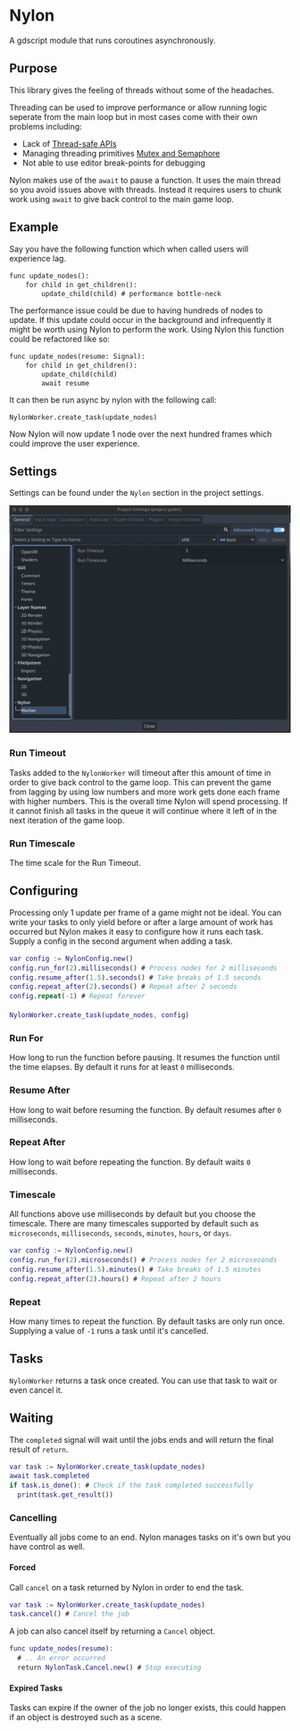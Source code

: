 # Nylon

A gdscript module that runs coroutines asynchronously.

## Purpose

This library gives the feeling of threads without some of the headaches.

Threading can be used to improve performance or allow running logic seperate from the main loop but in most cases come with their own problems including:
* Lack of [Thread-safe APIs](https://docs.godotengine.org/en/latest/tutorials/performance/thread_safe_apis.html)
* Managing threading primitives [Mutex and Semaphore](https://docs.godotengine.org/en/latest/tutorials/performance/using_multiple_threads.html)
* Not able to use editor break-points for debugging

Nylon makes use of the `await` to pause a function. It uses the main thread so you avoid issues above with threads. Instead it requires users to chunk work using `await` to give back control to the main game loop.

## Example

Say you have the following function which when called users will experience lag.

```gdscript
func update_nodes():
    for child in get_children():
        update_child(child) # performance bottle-neck
```

The performance issue could be due to having hundreds of nodes to update. If this update could occur in the background and infrequently it might be worth using Nylon to perform the work. Using Nylon this function could be refactored like so:

```gdscript
func update_nodes(resume: Signal):
    for child in get_children():
        update_child(child)
        await resume
```

It can then be run async by nylon with the following call:

```gdscript
NylonWorker.create_task(update_nodes)
```

Now Nylon will now update 1 node over the next hundred frames which could improve the user experience.

## Settings

Settings can be found under the `Nylon` section in the project settings.

![Settings](screenshots/settings.png)

### Run Timeout

Tasks added to the `NylonWorker` will timeout after this amount of time in order to give back control to the game loop. This can prevent the game from lagging by using low numbers and more work gets done each frame with higher numbers. This is the overall time Nylon will spend processing. If it cannot finish all tasks in the queue it will continue where it left of in the next iteration of the game loop.

### Run Timescale

The time scale for the Run Timeout.

## Configuring

Processing only 1 update per frame of a game might not be ideal. You can write your tasks to only yield before or after a large amount of work has occurred but Nylon makes it easy to configure how it runs each task. Supply a config in the second argument when adding a task.

```gd
var config := NylonConfig.new()
config.run_for(2).milliseconds() # Process nodes for 2 milliseconds
config.resume_after(1.5).seconds() # Take breaks of 1.5 seconds
config.repeat_after(2).seconds() # Repeat after 2 seconds
config.repeat(-1) # Repeat forever

NylonWorker.create_task(update_nodes, config)
```

### Run For

How long to run the function before pausing. It resumes the function until the time elapses. By default it runs for at least `0` milliseconds.

### Resume After

How long to wait before resuming the function. By default resumes after `0` milliseconds.

### Repeat After

How long to wait before repeating the function. By default waits `0` milliseconds.

### Timescale

All functions above use milliseconds by default but you choose the timescale. There are many timescales supported by default such as `microseconds`, `milliseconds`, `seconds`, `minutes`, `hours`, or `days`.

```gd
var config := NylonConfig.new()
config.run_for(2).microseconds() # Process nodes for 2 microseconds
config.resume_after(1.5).minutes() # Take breaks of 1.5 minutes
config.repeat_after(2).hours() # Repeat after 2 hours
```

### Repeat

How many times to repeat the function. By default tasks are only run once. Supplying a value of `-1` runs a task until it's cancelled.

## Tasks

`NylonWorker` returns a task once created. You can use that task to wait or even cancel it.

## Waiting

The `completed` signal will wait until the jobs ends and will return the final result of `return`.

```gd
var task := NylonWorker.create_task(update_nodes)
await task.completed
if task.is_done(): # Check if the task completed successfully
  print(task.get_result())
```

### Cancelling

Eventually all jobs come to an end. Nylon manages tasks on it's own but you have control as well.

#### Forced

Call `cancel` on a task returned by Nylon in order to end the task.

```gd
var task := NylonWorker.create_task(update_nodes)
task.cancel() # Cancel the job
```

A job can also cancel itself by returning a `Cancel` object.

```gd
func update_nodes(resume):
  # .. An error occurred
  return NylonTask.Cancel.new() # Stop executing
```

#### Expired Tasks

Tasks can expire if the owner of the job no longer exists, this could happen if an object is destroyed such as a scene.
